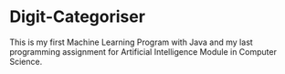 # Digit-Categoriser

This is my first Machine Learning Program with Java and my last programming assignment for Artificial Intelligence Module in Computer Science.
